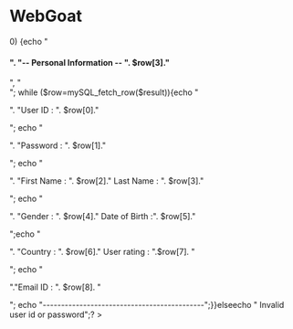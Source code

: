 # WebGoat
<!doctype html>
<html lang="en">
<head>
<meta charset="utf-8">
<title>SQL Injection form error example</title>
 <meta name="description" content="Twitter Bootstrap Version2.0 form error example from w3resource.com."> <link href="http://localhost/twitter-bootstrap/twitter-bootstrap-v2/docs/assets/css/bootstrap.css" rel="stylesheet">
 </head>
 <body style="margin-top: 50px">
 <div class="container">
 <div class="row">
 <div class="span6">
 <?php$host="localhost";
 $username="root";$password="
 ";$db_name="hr";$con=mySQL_connect("$host",
 "$username",
 "$password")or 
die("cannot connect"); 
mySQL_select_db("$db_name")or
 die("cannot select DB");
$uid = $_POST['uid'];
$pid = $_POST['passid'];
$SQL = "select * from user_details where userid = '$uid' 
and password = '$pid' ";
$result = mySQL_query($SQL);
if(mySQL_num_rows($result)>0)
{echo "<h4>".
"-- Personal Information -- ".
$row[3]."</h4>",
"</br>";
while ($row=mySQL_fetch_row($result)){echo "
<p>".
"User ID : ".
$row[0]."
</p>";
echo "<p>".
"Password : ".
$row[1]."</p>";
echo "<p>".
"First Name : ".
$row[2]." Last Name : ".
$row[3]."</p>";
echo "<p>".
"Gender : ".
$row[4]." 
Date of Birth :".
$row[5]."</p>
";echo "
<p>".
"Country : ".
$row[6]." 
User rating : ".$row[7].
"</p>
";
echo "<p>
"."Email ID : ".
$row[8].
"</p>
";
echo "--------------------------------------------";}}elseecho "
Invalid user id or password";?
>
</div>
</div>
</div>
</body>
</html>
